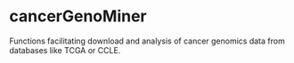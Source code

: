 # cancerGenoMiner
Functions facilitating download and analysis of cancer genomics data from databases like TCGA or CCLE.

